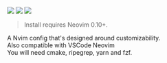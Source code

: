 <a href="https://dotfyle.com/danielosw/GearNvim"><img src="https://dotfyle.com/danielosw/GearNvim/badges/plugins?style=flat" /></a>
<a href="https://dotfyle.com/danielosw/GearNvim"><img src="https://dotfyle.com/danielosw/GearNvim/badges/leaderkey?style=flat" /></a>
<a href="https://dotfyle.com/danielosw/GearNvim"><img src="https://dotfyle.com/danielosw/GearNvim/badges/plugin-manager?style=flat" /></a>
 > Install requires Neovim 0.10+.

A Nvim config that's designed around customizability.  
Also compatible with VSCode Neovim  
You will need cmake, ripegrep, yarn and fzf.
